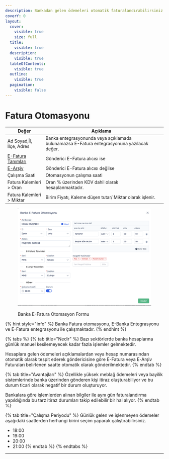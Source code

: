 ```yaml
---
description: Bankadan gelen ödemeleri otomatik faturalandırabilirsiniz.
coverY: 0
layout:
  cover:
    visible: true
    size: full
  title:
    visible: true
  description:
    visible: true
  tableOfContents:
    visible: true
  outline:
    visible: true
  pagination:
    visible: false
---
```


# Fatura Otomasyonu



<table><thead><tr><th>Değer</th><th>Açıklama</th><th data-hidden></th></tr></thead><tbody><tr><td>Ad Soyad,İl, İlçe, Adres</td><td>Banka entegrasyonunda veya açıklamada bulunamazsa E-Fatura entegrasyonuna yazılacak değer.</td><td></td></tr><tr><td><a data-footnote-ref href="#user-content-fn-1">E-Fatura Tanımları</a></td><td>Gönderici E-Fatura alıcısı ise </td><td></td></tr><tr><td><a data-footnote-ref href="#user-content-fn-2">E-Arşiv</a></td><td>Gönderici E-Fatura alıcısı değilse</td><td></td></tr><tr><td>Çalışma Saati</td><td>Otomasyonun çalışma saati </td><td></td></tr><tr><td>Fatura Kalemleri > Oran</td><td>Oran % üzerinden KDV dahil olarak hesaplanmaktadır.</td><td></td></tr><tr><td>Fatura Kalemleri > Miktar</td><td>Birim Fiyatı, Kaleme düşen tutar/ Miktar olarak işlenir.</td><td></td></tr></tbody></table>

<figure><img src="../../../.gitbook/assets/Ekran Resmi 2024-04-08 16.03.17.png" alt=""><figcaption><p>Banka E-Fatura Otomasyon Formu</p></figcaption></figure>

{% hint style="info" %}
Banka Fatura otomasyonu, E-Banka Entegrasyonu ve E-Fatura entegrasyonu ile çalışmaktadır.
{% endhint %}

{% tabs %}
{% tab title="Nedir" %}
Bazı sektörlerde banka hesaplarına günlük manuel kesilemeyecek kadar fazla işlemler gelmektedir.

Hesaplara gelen ödemeleri açıklamalardan veya hesap numarasından otomatik olarak tespit ederek göndericisine göre E-Fatura veya E-Arşiv Faturaları belirlenen saatte otomatik olarak gönderilmektedir.
{% endtab %}

{% tab title="Avantajları" %}
Özellikle yüksek meblağ ödemeleri veya bayilik sistemlerinde banka üzerinden gönderen kişi itiraz oluşturabiliyor ve bu durum ticari olarak negatif bir durum oluşturuyor.

Bankalara göre işlemlerden alınan bilgiler ile aynı gün faturalandırma yapıldığında bu tarz itiraz durumları takip edilebilir bir hal alıyor.
{% endtab %}

{% tab title="Çalışma Periyodu" %}
Günlük gelen ve işlenmeyen ödemeler aşağıdaki saatlerden herhangi birini seçim yaparak çalıştırabilirsiniz.

* 18:00
* 19:00
* 20:00
* 21:00
{% endtab %}
{% endtabs %}

***



[^1]: Seri numarası tarih bazlı olduğu için otomasyona özel olmalı

[^2]: Seri numarası tarih bazlı olduğu için otomasyona özel olmalı
